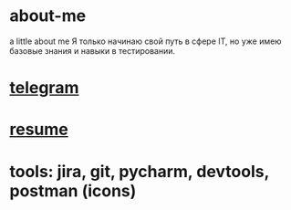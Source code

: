# about-me
a little about me
Я только начинаю свой путь в сфере IT, но уже имею базовые знания и навыки в тестировании.
# [telegram](https://t.me/anchorite6)
# [resume](https://drive.google.com/file/d/12HgtaVZMZ0cHyq11mzgVw2ELDE5BFwKB/view?usp=sharing)
# tools: jira, git, pycharm, devtools, postman (icons) 
